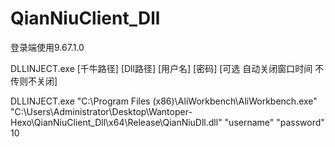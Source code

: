 # QianNiuClient_Dll
登录端使用9.67.1.0

DLLINJECT.exe [千牛路径] [Dll路径] [用户名] [密码] [可选 自动关闭窗口时间 不传则不关闭]

DLLINJECT.exe "C:\Program Files (x86)\AliWorkbench\AliWorkbench.exe" "C:\Users\Administrator\Desktop\Wantoper-Hexo\QianNiuClient_Dll\x64\Release\QianNiuDll.dll" "username" "password" 10